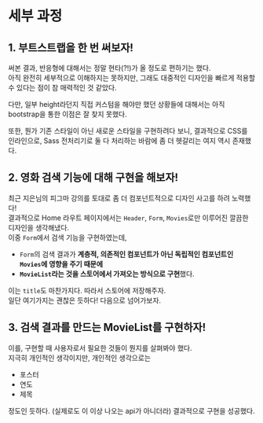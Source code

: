 # 세부 과정
## 1. 부트스트랩을 한 번 써보자!
써본 결과, 반응형에 대해서는 정말 현타(?!)가 올 정도로 편하기는 했다.  
아직 완전히 세부적으로 이해하지는 못하지만, 그래도 대중적인 디자인을 빠르게 적용할 수 있다는 점이 참 매력적인 것 같았다.

다만, 일부 height라던지 직접 커스텀을 해야만 했던 상황들에 대해서는 아직 bootstrap을 통한 이점은 잘 찾지 못했다.

또한, 뭔가 기존 스타일이 아닌 새로운 스타일을 구현하려다 보니, 결과적으로 CSS를 인라인으로, Sass 전처리기로 둘 다 처리하는 바람에 좀 더 헷갈리는 여지 역시 존재했다. 

## 2. 영화 검색 기능에 대해 구현을 해보자!
최근 지은님의 피그마 강의를 토대로 좀 더 컴포넌트적으로 디자인 사고를 하려 노력했다!  
결과적으로 Home 라우트 페이지에서는 `Header`, `Form`, `Movies`로만 이루어진 깔끔한 디자인을 생각해냈다.  
이중 `Form`에서 검색 기능을 구현하였는데, 
  + `Form`의 검색 결과가 **계층적, 의존적인 컴포넌트가 아닌 독립적인 컴포넌트인 `Movies`에 영향을 주기 때문에**
  + **`MovieList`라는 것을 스토어에서 가져오는 방식으로 구현**했다.

이는 `title`도 마찬가지다. 따라서 스토어에 저장해주자.  
일단 여기가지는 괜찮은 듯하다! 다음으로 넘어가보자.


## 3. 검색 결과를 만드는 MovieList를 구현하자!

이를, 구현할 때 사용자로서 필요한 것들이 뭔지를 살펴봐야 했다.  
지극히 개인적인 생각이지만, 개인적인 생각으로는 
+ 포스터
+ 연도
+ 제목

정도인 듯하다. (실제로도 이 이상 나오는 api가 아니더라)
결과적으로 구현을 성공했다.

